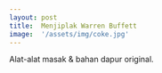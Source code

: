```yaml
---
layout: post
title:  Menjiplak Warren Buffett
image:  '/assets/img/coke.jpg'
---
```

Alat-alat masak & bahan dapur original.
